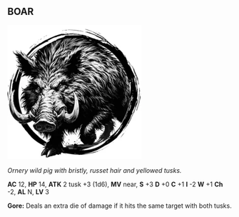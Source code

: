 ## BOAR

![](images/boar.webp)

_Ornery wild pig with bristly, russet hair and yellowed tusks._

**AC** 12, **HP** 14, **ATK** 2 tusk +3 (1d6), **MV** near, **S** +3 **D** +0 **C** +1 **I** -2 **W** +1 **Ch** -2, **AL** N, **LV** 3

**Gore:** Deals an extra die of damage if it hits the same target with both tusks.

